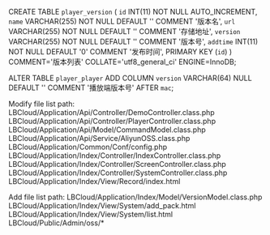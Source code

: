 ﻿CREATE TABLE `player_version` (
	`id` INT(11) NOT NULL AUTO_INCREMENT,
	`name` VARCHAR(255) NOT NULL DEFAULT '' COMMENT '版本名',
	`url` VARCHAR(255) NOT NULL DEFAULT '' COMMENT '存储地址',
	`version` VARCHAR(255) NOT NULL DEFAULT '' COMMENT '版本号',
	`addtime` INT(11) NOT NULL DEFAULT '0' COMMENT '发布时间',
	PRIMARY KEY (`id`)
)
COMMENT='版本列表'
COLLATE='utf8_general_ci'
ENGINE=InnoDB;

ALTER TABLE `player_player`
	ADD COLUMN `version` VARCHAR(64) NULL DEFAULT '' COMMENT '播放端版本号' AFTER `mac`;
	
Modify file list path:
    LBCloud/Application/Api/Controller/DemoController.class.php
    LBCloud/Application/Api/Controller/PlayerController.class.php
    LBCloud/Application/Api/Model/CommandModel.class.php
    LBCloud/Application/Api/Service/AliyunOSS.class.php
    LBCloud/Application/Common/Conf/config.php
    LBCloud/Application/Index/Controller/IndexController.class.php
    LBCloud/Application/Index/Controller/ScreenController.class.php
    LBCloud/Application/Index/Controller/SystemController.class.php
    LBCloud/Application/Index/View/Record/index.html
    
Add file list path:
    LBCloud/Application/Index/Model/VersionModel.class.php
    LBCloud/Application/Index/View/System/add_pack.html
    LBCloud/Application/Index/View/System/list.html
    LBCloud/Public/Admin/oss/*

